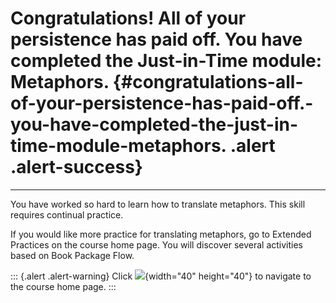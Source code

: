 # **Congratulations!** All of your persistence has paid off. You have completed the Just-in-Time module: Metaphors. {#congratulations-all-of-your-persistence-has-paid-off.-you-have-completed-the-just-in-time-module-metaphors. .alert .alert-success}

------------------------------------------------------------------------

You have worked so hard to learn how to translate metaphors. This skill
requires continual practice. 

If you would like more practice for translating metaphors, go to
Extended Practices on the course home page. You will discover several
activities based on Book Package Flow. 

::: {.alert .alert-warning}
Click ![](/courses/JUSTINTIMEMODULEMETAPHORS/document/images/home-button-icon.png){width="40"
height="40"} to navigate to the course home page.
:::
